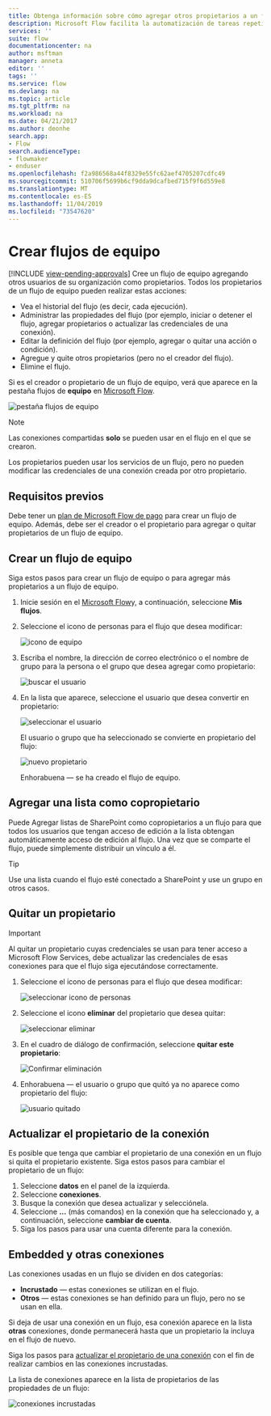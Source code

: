 ```yaml
---
title: Obtenga información sobre cómo agregar otros propietarios a un flujo y crear flujos de equipo | Microsoft Docs
description: Microsoft Flow facilita la automatización de tareas repetitivas. Puede Agregar usuarios o grupos como propietarios y colaborar con ellos para diseñar y administrar flujos.
services: ''
suite: flow
documentationcenter: na
author: msftman
manager: anneta
editor: ''
tags: ''
ms.service: flow
ms.devlang: na
ms.topic: article
ms.tgt_pltfrm: na
ms.workload: na
ms.date: 04/21/2017
ms.author: deonhe
search.app:
- Flow
search.audienceType:
- flowmaker
- enduser
ms.openlocfilehash: f2a986568a44f8329e55fc62aef4705207cdfc49
ms.sourcegitcommit: 510706f5699b6cf9dda9dcafbed715f9f6d559e8
ms.translationtype: MT
ms.contentlocale: es-ES
ms.lasthandoff: 11/04/2019
ms.locfileid: "73547620"
---
```

# <a name="create-team-flows"></a>Crear flujos de equipo
[!INCLUDE [view-pending-approvals](includes/cc-rebrand.md)]
Cree un flujo de equipo agregando otros usuarios de su organización como propietarios. Todos los propietarios de un flujo de equipo pueden realizar estas acciones:

* Vea el historial del flujo (es decir, cada ejecución).
* Administrar las propiedades del flujo (por ejemplo, iniciar o detener el flujo, agregar propietarios o actualizar las credenciales de una conexión).
* Editar la definición del flujo (por ejemplo, agregar o quitar una acción o condición).
* Agregue y quite otros propietarios (pero no el creador del flujo).
* Elimine el flujo.

Si es el creador o propietario de un flujo de equipo, verá que aparece en la pestaña flujos de **equipo** en [Microsoft Flow](https://flow.microsoft.com).

![pestaña flujos de equipo](./media/create-team-flows/addowner5.png)

> [!NOTE]
> Las conexiones compartidas **solo** se pueden usar en el flujo en el que se crearon.
> 
> 

Los propietarios pueden usar los servicios de un flujo, pero no pueden modificar las credenciales de una conexión creada por otro propietario.

## <a name="prerequisites"></a>Requisitos previos
Debe tener un [plan de Microsoft Flow de pago](https://flow.microsoft.com/pricing/) para crear un flujo de equipo. Además, debe ser el creador o el propietario para agregar o quitar propietarios de un flujo de equipo.

## <a name="create-a-team-flow"></a>Crear un flujo de equipo
Siga estos pasos para crear un flujo de equipo o para agregar más propietarios a un flujo de equipo.

1. Inicie sesión en el [Microsoft Flow](https://flow.microsoft.com)y, a continuación, seleccione **Mis flujos**.
2. Seleccione el icono de personas para el flujo que desea modificar:
   
    ![icono de equipo](./media/create-team-flows/addowner1.png)
3. Escriba el nombre, la dirección de correo electrónico o el nombre de grupo para la persona o el grupo que desea agregar como propietario:
   
    ![buscar el usuario](./media/create-team-flows/addowner2.png)
4. En la lista que aparece, seleccione el usuario que desea convertir en propietario:
   
    ![seleccionar el usuario](./media/create-team-flows/addowner3.png)
   
     El usuario o grupo que ha seleccionado se convierte en propietario del flujo:
   
    ![nuevo propietario](./media/create-team-flows/addowner4.png)
   
     Enhorabuena &mdash; se ha creado el flujo de equipo.

## <a name="add-a-list-as-a-co-owner"></a>Agregar una lista como copropietario

Puede Agregar listas de SharePoint como copropietarios a un flujo para que todos los usuarios que tengan acceso de edición a la lista obtengan automáticamente acceso de edición al flujo. Una vez que se comparte el flujo, puede simplemente distribuir un vínculo a él.

> [!TIP]
> Use una lista cuando el flujo esté conectado a SharePoint y use un grupo en otros casos.
>

## <a name="remove-an-owner"></a>Quitar un propietario

> [!IMPORTANT]
> Al quitar un propietario cuyas credenciales se usan para tener acceso a Microsoft Flow Services, debe actualizar las credenciales de esas conexiones para que el flujo siga ejecutándose correctamente.
> 
> 

1. Seleccione el icono de personas para el flujo que desea modificar:
   
    ![seleccionar icono de personas](./media/create-team-flows/removeowner1.png)
2. Seleccione el icono **eliminar** del propietario que desea quitar:
   
    ![seleccionar eliminar](./media/create-team-flows/removeowner2.png)
3. En el cuadro de diálogo de confirmación, seleccione **quitar este propietario**:
   
    ![Confirmar eliminación](./media/create-team-flows/removeowner3.png)
4. Enhorabuena &mdash; el usuario o grupo que quitó ya no aparece como propietario del flujo:
   
    ![usuario quitado](./media/create-team-flows/removeowner4.png)


## <a name="update-connection-owner"></a>Actualizar el propietario de la conexión

Es posible que tenga que cambiar el propietario de una conexión en un flujo si quita el propietario existente. Siga estos pasos para cambiar el propietario de un flujo:

1. Seleccione **datos** en el panel de la izquierda.
1. Seleccione **conexiones**.
1. Busque la conexión que desea actualizar y selecciónela.
1. Seleccione **...** (más comandos) en la conexión que ha seleccionado y, a continuación, seleccione **cambiar de cuenta**.
1. Siga los pasos para usar una cuenta diferente para la conexión.

## <a name="embedded-and-other-connections"></a>Embedded y otras conexiones

Las conexiones usadas en un flujo se dividen en dos categorías:

* **Incrustado** &mdash; estas conexiones se utilizan en el flujo.
* **Otros** &mdash; estas conexiones se han definido para un flujo, pero no se usan en ella.

Si deja de usar una conexión en un flujo, esa conexión aparece en la lista **otras** conexiones, donde permanecerá hasta que un propietario la incluya en el flujo de nuevo.

Siga los pasos para [actualizar el propietario de una conexión](./create-team-flows.md#update-connection-owner) con el fin de realizar cambios en las conexiones incrustadas.

La lista de conexiones aparece en la lista de propietarios de las propiedades de un flujo:

![conexiones incrustadas](./media/create-team-flows/embeddedconnections.png)

